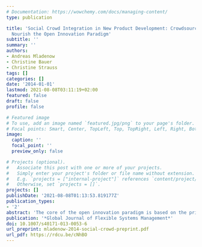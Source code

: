 ```yaml
---
# Documentation: https://wowchemy.com/docs/managing-content/
type: publication

title: 'Social Crowd Integration in New Product Development: Crowdsourcing Communities
  Nourish the Open Innovation Paradigm'
subtitle: ''
summary: ''
authors:
- Andreas Mladenow
- Christine Bauer
- Christine Strauss
tags: []
categories: []
date: '2014-01-01'
lastmod: 2021-08-08T03:11:19+02:00
featured: false
draft: false
profile: false

# Featured image
# To use, add an image named `featured.jpg/png` to your page's folder.
# Focal points: Smart, Center, TopLeft, Top, TopRight, Left, Right, BottomLeft, Bottom, BottomRight.
image:
  caption: ''
  focal_point: ''
  preview_only: false

# Projects (optional).
#   Associate this post with one or more of your projects.
#   Simply enter your project's folder or file name without extension.
#   E.g. `projects = ["internal-project"]` references `content/project/deep-learning/index.md`.
#   Otherwise, set `projects = []`.
projects: []
publishDate: '2021-08-08T01:13:53.819177Z'
publication_types:
- '2'
abstract: 'The core of the open innovation paradigm is based on the principle of collecting ideas from external sources into the organization, and bringing those adapted, transformed and enriched ideas to the market. However, under the constant pressure of being innovative, companies have to try harder to tap their customers’ knowledge and abilities. Crowdsourcing communities provide an arena for a vast amount of consumers to actively participate in innovation processes. However, as this kind of external participation in innovation processes is still in its infancy, organizations need guidance and analytic support to reveal the potential of the open innovation paradigm. Therefore, this paper analyses new product development using social crowd integration concepts and---as a result---points to further promising directions and subtopics to perform future research in this area.'
publication: '*Global Journal of Flexible Systems Management*'
doi: 10.1007/s40171-013-0053-6
url_preprint: mladenow-2014-social-crowd-preprint.pdf
url_pdf: https://rdcu.be/cNhBO
---
```

